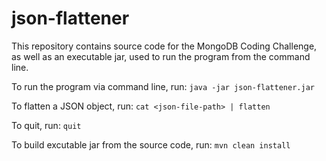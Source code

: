 # json-flattener

This repository contains source code for the MongoDB Coding Challenge, as well as an executable jar, used to run the program from the command line.  

To run the program via command line, run: `java -jar json-flattener.jar`   

To flatten a JSON object, run: `cat <json-file-path> | flatten`  

To quit, run: `quit`  

To build excutable jar from the source code, run: `mvn clean install`  
